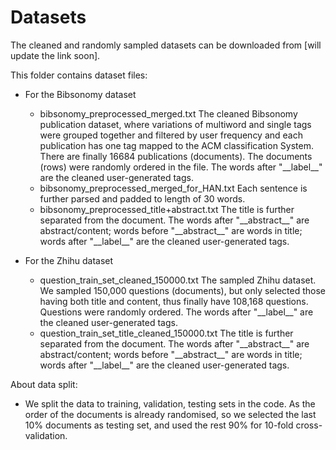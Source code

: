 # Datasets

The cleaned and randomly sampled datasets can be downloaded from [will update the link soon].

This folder contains dataset files:
* For the Bibsonomy dataset
  * bibsonomy_preprocessed_merged.txt The cleaned Bibsonomy publication dataset, where variations of multiword  and single tags were grouped together and filtered by user frequency and each publication has one tag mapped to the ACM classification System. There are finally 16684 publications (documents). The documents (rows) were randomly ordered in the file. The words after "\_\_label\_\_" are the cleaned user-generated tags.
  * bibsonomy_preprocessed_merged_for_HAN.txt Each sentence is further parsed and padded to length of 30 words.
  * bibsonomy_preprocessed_title+abstract.txt The title is further separated from the document. The words after "\_\_abstract\_\_" are abstract/content; words before "\_\_abstract\_\_" are words in title; words after "\_\_label\_\_" are the cleaned user-generated tags.

* For the Zhihu dataset
  * question_train_set_cleaned_150000.txt The sampled Zhihu dataset. We sampled 150,000 questions (documents), but only selected those having both title and content, thus finally have 108,168 questions. Questions were randomly ordered. The words after "\_\_label\_\_" are the cleaned user-generated tags.
  * question_train_set_title_cleaned_150000.txt The title is further separated from the document. The words after "\_\_abstract\_\_" are abstract/content; words before "\_\_abstract\_\_" are words in title; words after "\_\_label\_\_" are the cleaned user-generated tags.

About data split:

* We split the data to training, validation, testing sets in the code. As the order of the documents is already randomised, so we selected the last 10% documents as testing set, and used the rest 90% for 10-fold cross-validation.
